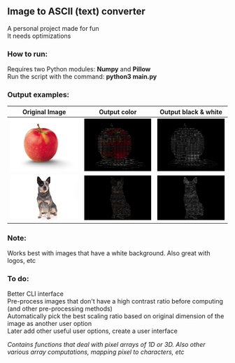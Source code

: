 ## Image to ASCII (text) converter
A personal project made for fun  
It needs optimizations  

### How to run:
Requires two Python modules: __Numpy__ and __Pillow__  
Run the script with the command: __python3 main.py__  

### Output examples:  

| Original Image | Output color | Output black & white |
| ----------- | ----------- | ----------- |
| <img src="examples/apple.jpg" width="180"> | <img src="examples/result_apple_color.png" width="180"> | <img src="examples/result_apple_gray.png" width="180"> |
| <img src="examples/dogs.jpg" width="180"> | <img src="examples/result_dogs_color.png" width="180"> | <img src="examples/result_dogs_gray.png" width="180"> |

### Note:  
Works best with images that have a white background. Also great with logos, etc

### To do:
Better CLI interface  
Pre-process images that don't have a high contrast ratio before computing (and other pre-processing methods)  
Automatically pick the best scaling ratio based on original dimension of the image as another user option  
Later add other useful user options, create a user interface

_Contains functions that deal with pixel arrays of 1D or 3D. Also other various array computations, mapping pixel to characters, etc_
